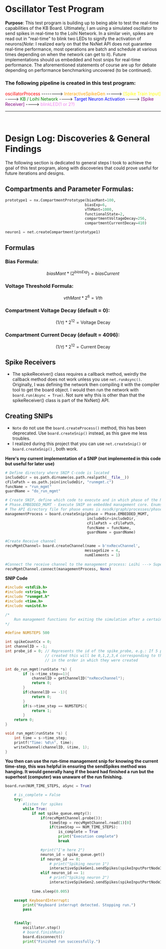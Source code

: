 # Oscillator Test Program

**Purpose**: This test program is building up to being able to test the real-time capabilities of the KB Board. Ultimately, I am using a simulated oscillator to send spikes in real-time to the Loihi Network. In a similar vein, spikes are read out in "real-time" to blink two LEDs to signify the activation of neurons(_Note_: I realized early on that the NxNet API does not guarantee real-time performance, most operations are batch and schedule at various times depending on when the network can get to it). Future implementations should us embedded and host snips for real-time performance. The aforementioned statements of course are up for debate depending on performance benchmarking uncovered (to be continued).

### The following pipeline is created in this test program:

<span style="color: red;">oscillatorProcess</span> --------> <span style="color: orange;">InteractiveSpikeGen</span> -----> <span style="color: yellow;">[Spike Train Input]</span> ----> <span style="color: green;">KB / Loihi Network</span> ----> <span style="color: blue;">Target Neuron Activation</span> ----> <span style="color: purple;">[Spike Receiver]</span> ----> <span style="color: violet;">blinkLED(1 or 2?)</span>


-------
<br>  

# Design Log: Discoveries & General Findings

The following section is dedicated to general steps I took to achieve the goal of this test program, along with discoveries that could prove useful for future iterations and designs. 


## Compartments and Parameter Formulas: 
```python 
prototype1 = nx.CompartmentPrototype(biasMant=100,
                                    biasExp=6,
                                    vThMant=1000,
                                    functionalState=2,
                                    compartmentVoltageDecay=256,
                                    compartmentCurrentDecay=410)

neuron1 = net.createCompartment(prototype1)
```
## Formulas
### Bias Formula: 

$$
 biasMant * (2 ^{biasExp}) = biasCurrent
$$
### Voltage Threshold Formula: 
$$
 vthMant * 2^6 = Vth
$$
### Compartment Voltage Decay (default = 0): 
$$
(1/\tau)*2^12 = \text{Voltage Decay}
$$
### Compartment Current Decay (default = 4096): 
$$
 (1/\tau)*2^12 = \text{Current Decay}
$$

## Spike Receivers
- The spikeReceiver() class requires a callback method, weirdly the callback method does not work unless you use `net.runAsync()`. Originally, I was defining the network then compiling it with the compiler tool to get the board object. I would then run the network with `board.run(Async = True)`. Not sure why this is other than that the spikeReceiver() class is part of the NxNet() API. 

## Creating SNIPs
- `Note` do not use the `board.createProcess()` method, this has been deprecated. Use `board.createSnip()` instead, as this gave me less troubles. 
- I realized during this project that you can use `net.createSnip()` or `board.createSnip()` , both work. 

**Here's my current implementation of a SNIP (not implemented in this code but useful for later use)**
```python
# Define directory where SNIP C-code is located
includeDir = os.path.dirname(os.path.realpath(__file__))
cFilePath = os.path.join(includeDir, "runmgmt.c")
funcName = "run_mgmt"
guardName = "do_run_mgmt"

# Create SNIP, define which code to execute and in which phase of the NxRuntime execution cycle
# Phase.EMBEDDED_MGMT - Execute SNIP on embedded management core. Enums are defined in nxsdk.graph.processes.phase
# The API directory file for phase enums is nxsdk/graph/processes/phase_enums.py
managementProcess = board.createSnip(phase = Phase.EMBEDDED_MGMT,
                                     includeDir=includeDir,
                                     cFilePath = cFilePath,
                                     funcName = funcName,
                                     guardName = guardName)

#Create Receive channel
recvMgmtChannel= board.createChannel(name = b'nxRecvChannel', 
                                    messageSize = 4, 
                                    numElements = 1)
    
#Connect the receive channel to the management process: Loihi ---> SuperHost
recvMgmtChannel.connect(managementProcess, None)
```
**SNIP Code**
```C
#include <stdlib.h>
#include <string.h>
#include "runmgmt.h"
#include <time.h>
#include <unistd.h>

/*
    Run management functions for exiting the simulation after a certain number of steps
*/

#define NUMSTEPS 500

int spikeCountCx = 0;
int channelID = -1;
int probe_id = 0; // Represents the id of the spike_probe, e.g.: If 5 probes are
                  // created this will be 0,1,2,3,4 corresponding to the spike probes
                  // in the order in which they were created

int do_run_mgmt(runState *s) {
        if (s->time_step==1){
            channelID = getChannelID("nxRecvChannel");
            return 0;
        }
        if(channelID == -1){
            return 0;
        }
        if(s->time_step == NUMSTEPS){
            return 1;
        }
    return 0;    
}

void run_mgmt(runState *s) {
    int time = s->time_step;
    printf("Time: %d\n", time);
    writeChannel(channelID, &time, 1);
}
```
**You then can use the run-time management snip for knowing the current time-step, this was helpful in ensuring the sendSpikes method was hanging. It would generally hang if the board had finished a run but the superhost (computer) was unaware of the run finishing.**
```python
board.run(NUM_TIME_STEPS, aSync = True)

    # is_complete = False
    try: 
        #listen for spikes
        while True:
            if not spike_queue.empty(): 
                if(recvMgmtChannel.probe()):
                    timeStep = recvMgmtChannel.read(1)[0]
                    if(timeStep == NUM_TIME_STEPS):
                        is_complete = True
                        print("Execution complete")
                        break

                #print("I'm here 2")
                neuron_id = spike_queue.get()
                if neuron_id == 0:
                    # print("Spiking neuron 1")
                    interactiveSpikeGen1.sendSpikes(spikeInputPortNodeIds=[0], numSpikes=[1])
                elif neuron_id == 1:
                    # print("Spiking neuron 2")
                    interactiveSpikeGen2.sendSpikes(spikeInputPortNodeIds=[1], numSpikes=[1])
            
            time.sleep(0.005)

    except KeyboardInterrupt:
        print("Keyboard interrupt detected. Stopping run.")
        pass
    

    finally: 
        oscillator.stop()
        # board.finishRun()
        board.disconnect()
        print("Finished run successfully.")
```

